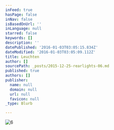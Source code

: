 ```yaml
---
inFeed: true
hasPage: false
inNav: false
isBasedOnUrl: ''
inLanguage: null
starred: false
keywords: []
description: ''
datePublished: '2016-01-03T03:05:15.834Z'
dateModified: '2016-01-03T03:05:09.112Z'
title: Leuchten
author: []
sourcePath: _posts/2015-12-25-rearlights-06.md
published: true
authors: []
publisher:
  name: null
  domain: null
  url: null
  favicon: null
_type: Blurb

---
```

![6](https://s3-us-west-2.amazonaws.com/the-grid-img/p/0a4d90900167e3b81013ae128afcada3160c4dd1.jpg)
